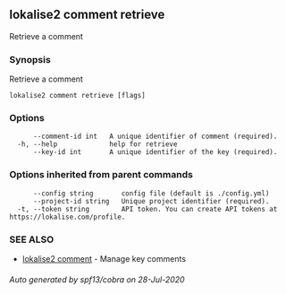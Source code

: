## lokalise2 comment retrieve

Retrieve a comment

### Synopsis

Retrieve a comment

```
lokalise2 comment retrieve [flags]
```

### Options

```
      --comment-id int   A unique identifier of comment (required).
  -h, --help             help for retrieve
      --key-id int       A unique identifier of the key (required).
```

### Options inherited from parent commands

```
      --config string       config file (default is ./config.yml)
      --project-id string   Unique project identifier (required).
  -t, --token string        API token. You can create API tokens at https://lokalise.com/profile.
```

### SEE ALSO

* [lokalise2 comment](lokalise2_comment.md)	 - Manage key comments

###### Auto generated by spf13/cobra on 28-Jul-2020
